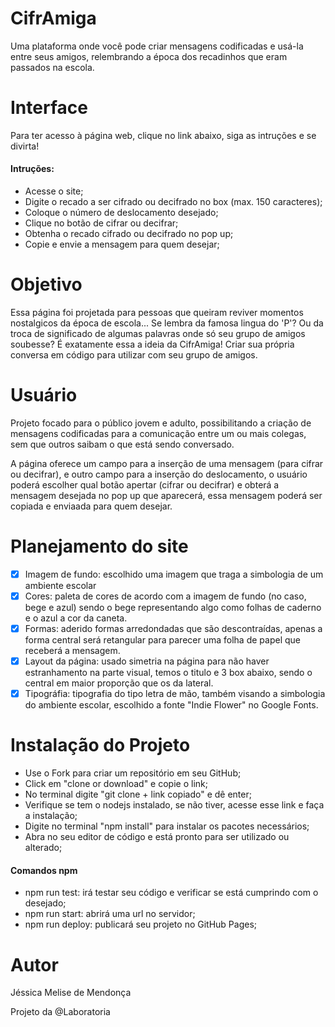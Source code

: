 # CifrAmiga

Uma plataforma onde você pode criar mensagens codificadas e usá-la entre seus amigos, relembrando a época dos recadinhos que eram passados na escola.

# Interface

Para ter acesso à página web, clique no link abaixo, siga as intruções e se divirta!


#### Intruções:

- Acesse o site;
- Digite o recado a ser cifrado ou decifrado no box (max. 150 caracteres);
- Coloque o número de deslocamento desejado;
- Clique no botão de cifrar ou decifrar;
- Obtenha o recado cifrado ou decifrado no pop up;
- Copie e envie a mensagem para quem desejar;

# Objetivo

Essa página foi projetada para pessoas que queiram reviver momentos nostalgicos da época de escola... Se lembra da famosa lingua do 'P'? Ou da troca de significado de algumas palavras onde só seu grupo de amigos soubesse? 
É exatamente essa a ideia da CifrAmiga! Criar sua própria conversa em código para utilizar com seu grupo de amigos.

# Usuário

Projeto focado para o público jovem e adulto, possibilitando a criação de mensagens codificadas para a comunicação entre um ou mais colegas, sem que outros saibam o que está sendo conversado. 

A página oferece um campo para a inserção de uma mensagem (para cifrar ou decifrar), e outro campo para a inserção do deslocamento, o usuário poderá escolher qual botão apertar (cifrar ou decifrar) e obterá a mensagem desejada no pop up que aparecerá, essa mensagem poderá ser copiada e enviaada para quem desejar.

# Planejamento do site

- [x] Imagem de fundo: escolhido uma imagem que traga a simbologia de um ambiente escolar
- [x] Cores: paleta de cores de acordo com a imagem de fundo (no caso, bege e azul) sendo o bege representando algo como folhas de caderno e o azul a cor da caneta.
- [x] Formas: aderido formas arredondadas que são descontraídas, apenas a forma central será retangular para parecer uma folha de papel que receberá a mensagem.
- [x] Layout da página: usado simetria na página para não haver estranhamento na parte visual, temos o titulo e 3 box abaixo, sendo o central em maior proporção que os da lateral.
- [x] Tipográfia: tipografia do tipo letra de mão, também visando a simbologia do ambiente escolar, escolhido a fonte "Indie Flower" no Google Fonts.

# Instalação do Projeto

- Use o Fork para criar um repositório em seu GitHub;
- Click em "clone or download" e copie o link;
- No terminal digite "git clone + link copiado" e dê enter;
- Verifique se tem o nodejs instalado, se não tiver, acesse esse link e faça a instalação;
- Digite no terminal "npm install" para instalar os pacotes necessários;
- Abra no seu editor de código e está pronto para ser utilizado ou alterado;

#### Comandos npm

- npm run test: irá testar seu código e verificar se está cumprindo com o desejado;
- npm run start: abrirá uma url no servidor;
- npm run deploy: publicará seu projeto no GitHub Pages;


# Autor
Jéssica Melise de Mendonça

Projeto da @Laboratoria